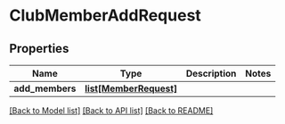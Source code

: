 # ClubMemberAddRequest

## Properties
Name | Type | Description | Notes
------------ | ------------- | ------------- | -------------
**add_members** | [**list[MemberRequest]**](MemberRequest.md) |  | 

[[Back to Model list]](../README.md#documentation-for-models) [[Back to API list]](../README.md#documentation-for-api-endpoints) [[Back to README]](../README.md)

